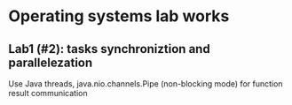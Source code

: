 # Operating systems lab works

## Lab1 (#2): tasks synchroniztion and parallelezation

Use Java threads, java.nio.channels.Pipe (non-blocking mode) for function result communication